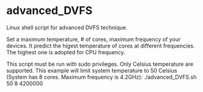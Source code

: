 # advanced_DVFS

Linux shell script for advanced DVFS technique.

Set a maximum temperature, # of cores, maximum frequency of your devices. It predict the higest temperature of cores at different frequencies. The highest one is adopted for CPU frequency.

This script must be run with sudo privileges. Only Celsius temperature are supported. This example will limit system temperature to 50 Celsius (System has 8 cores. Maximum frequency is 4.2GHz):
./advanced_DVFS.sh 50 8 4200000
